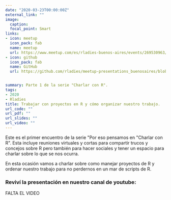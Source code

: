 ```yaml
---
date: "2020-03-23T00:00:00Z"
external_link: ""
image:
  caption:
  focal_point: Smart
links:
- icon: meetup
  icon_pack: fab
  name: meetup
  url: https://www.meetup.com/es/rladies-buenos-aires/events/269530963/
- icon: github
  icon_pack: fab
  name: GitHub
  url: https://github.com/rladies/meetup-presentations_buenosaires/blob/master/README.md


summary: Parte 1 de la serie "Charlar con R".
tags:
- 2020
- Rladies
title: Trabajar con proyectos en R y cómo organizar nuestro trabajo.
url_code: ""
url_pdf: ""
url_slides: ""
url_video: ""
---
```


Este es el primer encuentro de la serie "Por eso pensamos en "Charlar con R". Esta incluye reuniones virtuales y cortas para compartir trucos y concejos sobre R pero también para hacer sociales y tener un espacio para charlar sobre lo que se nos ocurra.

En esta ocasión vamos a charlar sobre como manejar proyectos de R y ordenar nuestro trabajo para no perdernos en un mar de scripts de R.


### Reviví la presentación en nuestro canal de youtube:

FALTA EL VIDEO